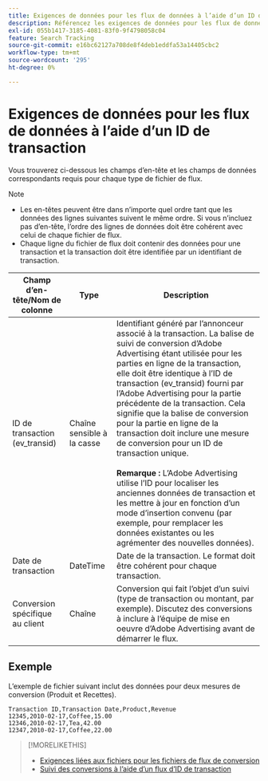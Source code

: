 ```yaml
---
title: Exigences de données pour les flux de données à l’aide d’un ID de transaction
description: Référencez les exigences de données pour les flux de données à l’aide d’un ID de transaction.
exl-id: 055b1417-3185-4081-83f0-9f4798058c04
feature: Search Tracking
source-git-commit: e16bc62127a708de8f4deb1eddfa53a14405cbc2
workflow-type: tm+mt
source-wordcount: '295'
ht-degree: 0%

---
```


# Exigences de données pour les flux de données à l’aide d’un ID de transaction

Vous trouverez ci-dessous les champs d’en-tête et les champs de données correspondants requis pour chaque type de fichier de flux.

>[!NOTE]
>* Les en-têtes peuvent être dans n’importe quel ordre tant que les données des lignes suivantes suivent le même ordre. Si vous n’incluez pas d’en-tête, l’ordre des lignes de données doit être cohérent avec celui de chaque fichier de flux.
>* Chaque ligne du fichier de flux doit contenir des données pour une transaction et la transaction doit être identifiée par un identifiant de transaction.

| Champ d’en-tête/Nom de colonne | Type | Description |
| ---- | ---- | ---- |
| ID de transaction (ev_transid) | Chaîne sensible à la casse | Identifiant généré par l’annonceur associé à la transaction. La balise de suivi de conversion d’Adobe Advertising étant utilisée pour les parties en ligne de la transaction, elle doit être identique à l’ID de transaction (ev_transid) fourni par l’Adobe Advertising pour la partie précédente de la transaction. Cela signifie que la balise de conversion pour la partie en ligne de la transaction doit inclure une mesure de conversion pour un ID de transaction unique.<br><br>**Remarque :** L’Adobe Advertising utilise l’ID pour localiser les anciennes données de transaction et les mettre à jour en fonction d’un mode d’insertion convenu (par exemple, pour remplacer les données existantes ou les agrémenter des nouvelles données). |
| Date de transaction | DateTime | Date de la transaction. Le format doit être cohérent pour chaque transaction. |
| Conversion spécifique au client | Chaîne | Conversion qui fait l’objet d’un suivi (type de transaction ou montant, par exemple). Discutez des conversions à inclure à l’équipe de mise en oeuvre d’Adobe Advertising avant de démarrer le flux. |

## Exemple

L’exemple de fichier suivant inclut des données pour deux mesures de conversion (Produit et Recettes).

```
Transaction ID,Transaction Date,Product,Revenue
12345,2010-02-17,Coffee,15.00
12346,2010-02-17,Tea,42.00
12347,2010-02-17,Coffee,22.00
```

>[!MORELIKETHIS]
>
>* [Exigences liées aux fichiers pour les fichiers de flux de conversion](feed-file-requirements.md)
>* [Suivi des conversions à l’aide d’un flux d’ID de transaction](/help/search-social-commerce/tracking/feed-transaction-id.md)
